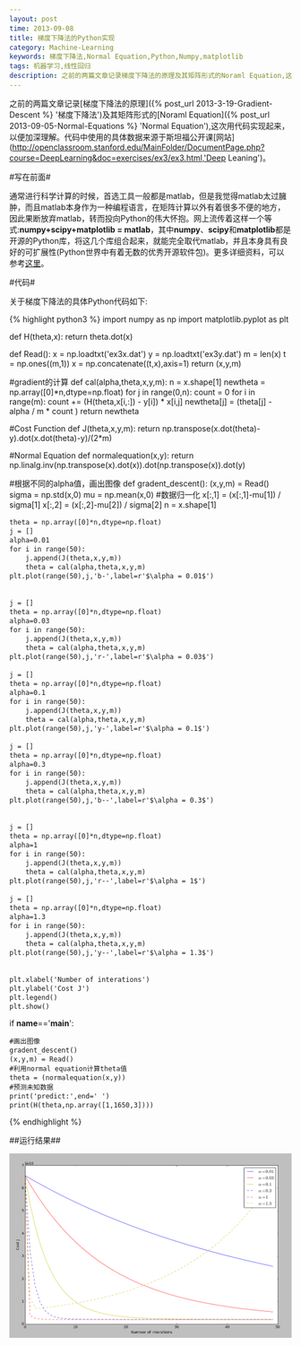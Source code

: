 ```yaml
---
layout: post
time: 2013-09-08
title: 梯度下降法的Python实现
category: Machine-Learning
keywords: 梯度下降法,Normal Equation,Python,Numpy,matplotlib
tags: 机器学习,线性回归
description: 之前的两篇文章记录梯度下降法的原理及其矩阵形式的Noraml Equation,这次用代码实现起来，以便加深理解。
---
```


之前的两篇文章记录[梯度下降法的原理]({% post_url 2013-3-19-Gradient-Descent %} '梯度下降法')及其矩阵形式的[Noraml Equation]({% post_url 2013-09-05-Normal-Equations %} 'Normal Equation'),这次用代码实现起来，以便加深理解。代码中使用的具体数据来源于斯坦福公开课[网站](http://openclassroom.stanford.edu/MainFolder/DocumentPage.php?course=DeepLearning&doc=exercises/ex3/ex3.html,'Deep Leaning')。

#写在前面#

通常进行科学计算的时候，首选工具一般都是matlab，但是我觉得matlab太过臃肿，而且matlab本身作为一种编程语言，在矩阵计算以外有着很多不便的地方，因此果断放弃matlab，转而投向Python的伟大怀抱。网上流传着这样一个等式:**numpy+scipy+matplotlib = matlab**，其中**numpy**、**scipy**和**matplotlib**都是开源的Python库，将这几个库组合起来，就能完全取代matlab，并且本身具有良好的可扩展性(Python世界中有着无数的优秀开源软件包)。更多详细资料，可以参考[这里](http://www.scipy.org/ 'Scipy')。



#代码#

关于梯度下降法的具体Python代码如下:


{% highlight python3 %}
import numpy as np
import matplotlib.pyplot as plt


def H(theta,x):
    return theta.dot(x)

def Read():
    x = np.loadtxt('ex3x.dat')
    y = np.loadtxt('ex3y.dat')
    m = len(x)
    t = np.ones((m,1))
    x = np.concatenate((t,x),axis=1)
    return (x,y,m)


#gradient的计算
def cal(alpha,theta,x,y,m):
    n = x.shape[1]
    newtheta = np.array([0]*n,dtype=np.float)
    for j in range(0,n):
        count = 0
        for i in range(m):
            count += (H(theta,x[i,:]) - y[i]) * x[i,j]
        newtheta[j] = (theta[j] - alpha / m * count )
    return newtheta

#Cost Function
def J(theta,x,y,m):
    return np.transpose(x.dot(theta)-y).dot(x.dot(theta)-y)/(2*m)

#Normal Equation
def normalequation(x,y):
    return np.linalg.inv(np.transpose(x).dot(x)).dot(np.transpose(x)).dot(y)

#根据不同的alpha值，画出图像
def gradent_descent():
    (x,y,m) = Read()
    sigma = np.std(x,0)
    mu = np.mean(x,0)
    #数据归一化
    x[:,1] = (x[:,1]-mu[1]) / sigma[1]
    x[:,2] = (x[:,2]-mu[2]) / sigma[2]
    n = x.shape[1]

    theta = np.array([0]*n,dtype=np.float)
    j = []
    alpha=0.01
    for i in range(50):
        j.append(J(theta,x,y,m))
        theta = cal(alpha,theta,x,y,m)
    plt.plot(range(50),j,'b-',label=r'$\alpha = 0.01$')


    j = []
    theta = np.array([0]*n,dtype=np.float)
    alpha=0.03
    for i in range(50):
        j.append(J(theta,x,y,m))
        theta = cal(alpha,theta,x,y,m)
    plt.plot(range(50),j,'r-',label=r'$\alpha = 0.03$')

    j = []
    theta = np.array([0]*n,dtype=np.float)
    alpha=0.1
    for i in range(50):
        j.append(J(theta,x,y,m))
        theta = cal(alpha,theta,x,y,m)
    plt.plot(range(50),j,'y-',label=r'$\alpha = 0.1$')

    j = []
    theta = np.array([0]*n,dtype=np.float)
    alpha=0.3
    for i in range(50):
        j.append(J(theta,x,y,m))
        theta = cal(alpha,theta,x,y,m)
    plt.plot(range(50),j,'b--',label=r'$\alpha = 0.3$')


    j = []
    theta = np.array([0]*n,dtype=np.float)
    alpha=1
    for i in range(50):
        j.append(J(theta,x,y,m))
        theta = cal(alpha,theta,x,y,m)
    plt.plot(range(50),j,'r--',label=r'$\alpha = 1$')

    j = []
    theta = np.array([0]*n,dtype=np.float)
    alpha=1.3
    for i in range(50):
        j.append(J(theta,x,y,m))
        theta = cal(alpha,theta,x,y,m)
    plt.plot(range(50),j,'y--',label=r'$\alpha = 1.3$')


    plt.xlabel('Number of interations')
    plt.ylabel('Cost J')
    plt.legend()
    plt.show()


if __name__=='__main__':

    #画出图像
    gradent_descent()
    (x,y,m) = Read()
    #利用normal equation计算theta值
    theta = (normalequation(x,y))
    #预测未知数据
    print('predict:',end=' ')
    print(H(theta,np.array([1,1650,3])))
{% endhighlight %}


##运行结果##

![参数变化](/assets/image/posts/2013-9-8-Gradient-Code-1.png)

